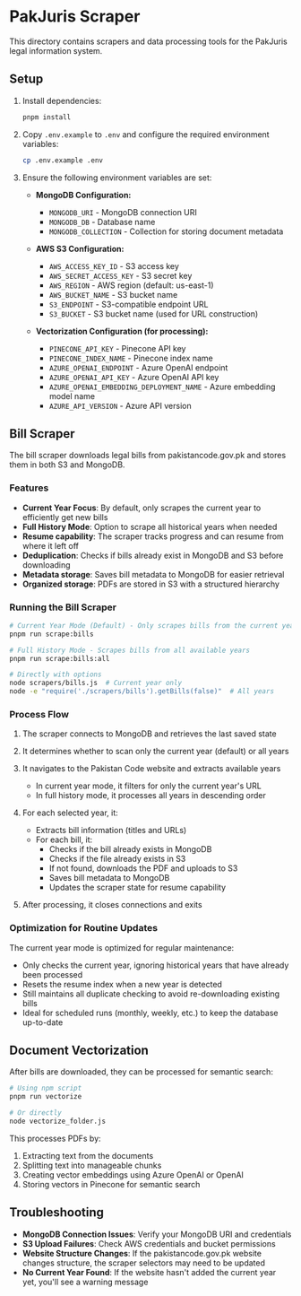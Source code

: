 # PakJuris Scraper

This directory contains scrapers and data processing tools for the PakJuris legal information system.

## Setup

1. Install dependencies:
   ```bash
   pnpm install
   ```

2. Copy `.env.example` to `.env` and configure the required environment variables:
   ```bash
   cp .env.example .env
   ```

3. Ensure the following environment variables are set:
   - **MongoDB Configuration:**
     - `MONGODB_URI` - MongoDB connection URI
     - `MONGODB_DB` - Database name
     - `MONGODB_COLLECTION` - Collection for storing document metadata

   - **AWS S3 Configuration:**
     - `AWS_ACCESS_KEY_ID` - S3 access key
     - `AWS_SECRET_ACCESS_KEY` - S3 secret key
     - `AWS_REGION` - AWS region (default: us-east-1)
     - `AWS_BUCKET_NAME` - S3 bucket name
     - `S3_ENDPOINT` - S3-compatible endpoint URL
     - `S3_BUCKET` - S3 bucket name (used for URL construction)

   - **Vectorization Configuration (for processing):**
     - `PINECONE_API_KEY` - Pinecone API key
     - `PINECONE_INDEX_NAME` - Pinecone index name
     - `AZURE_OPENAI_ENDPOINT` - Azure OpenAI endpoint
     - `AZURE_OPENAI_API_KEY` - Azure OpenAI API key
     - `AZURE_OPENAI_EMBEDDING_DEPLOYMENT_NAME` - Azure embedding model name
     - `AZURE_API_VERSION` - Azure API version

## Bill Scraper

The bill scraper downloads legal bills from pakistancode.gov.pk and stores them in both S3 and MongoDB.

### Features

- **Current Year Focus**: By default, only scrapes the current year to efficiently get new bills
- **Full History Mode**: Option to scrape all historical years when needed
- **Resume capability**: The scraper tracks progress and can resume from where it left off
- **Deduplication**: Checks if bills already exist in MongoDB and S3 before downloading
- **Metadata storage**: Saves bill metadata to MongoDB for easier retrieval
- **Organized storage**: PDFs are stored in S3 with a structured hierarchy

### Running the Bill Scraper

```bash
# Current Year Mode (Default) - Only scrapes bills from the current year
pnpm run scrape:bills

# Full History Mode - Scrapes bills from all available years
pnpm run scrape:bills:all

# Directly with options
node scrapers/bills.js  # Current year only
node -e "require('./scrapers/bills').getBills(false)"  # All years
```

### Process Flow

1. The scraper connects to MongoDB and retrieves the last saved state
2. It determines whether to scan only the current year (default) or all years
3. It navigates to the Pakistan Code website and extracts available years
   - In current year mode, it filters for only the current year's URL
   - In full history mode, it processes all years in descending order

4. For each selected year, it:
   - Extracts bill information (titles and URLs)
   - For each bill, it:
     - Checks if the bill already exists in MongoDB
     - Checks if the file already exists in S3
     - If not found, downloads the PDF and uploads to S3
     - Saves bill metadata to MongoDB
     - Updates the scraper state for resume capability

5. After processing, it closes connections and exits

### Optimization for Routine Updates

The current year mode is optimized for regular maintenance:
- Only checks the current year, ignoring historical years that have already been processed
- Resets the resume index when a new year is detected
- Still maintains all duplicate checking to avoid re-downloading existing bills
- Ideal for scheduled runs (monthly, weekly, etc.) to keep the database up-to-date

## Document Vectorization

After bills are downloaded, they can be processed for semantic search:

```bash
# Using npm script
pnpm run vectorize

# Or directly
node vectorize_folder.js
```

This processes PDFs by:
1. Extracting text from the documents
2. Splitting text into manageable chunks
3. Creating vector embeddings using Azure OpenAI or OpenAI
4. Storing vectors in Pinecone for semantic search

## Troubleshooting

- **MongoDB Connection Issues**: Verify your MongoDB URI and credentials
- **S3 Upload Failures**: Check AWS credentials and bucket permissions
- **Website Structure Changes**: If the pakistancode.gov.pk website changes structure, the scraper selectors may need to be updated
- **No Current Year Found**: If the website hasn't added the current year yet, you'll see a warning message
